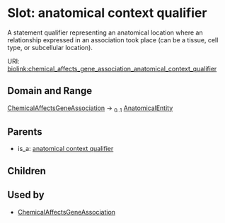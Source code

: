 
# Slot: anatomical context qualifier


A statement qualifier representing an anatomical location where an relationship expressed in an association took place (can be a tissue, cell type, or subcellular location).

URI: [biolink:chemical_affects_gene_association_anatomical_context_qualifier](https://w3id.org/biolink/vocab/chemical_affects_gene_association_anatomical_context_qualifier)


## Domain and Range

[ChemicalAffectsGeneAssociation](ChemicalAffectsGeneAssociation.md) &#8594;  <sub>0..1</sub> [AnatomicalEntity](AnatomicalEntity.md)

## Parents

 *  is_a: [anatomical context qualifier](anatomical_context_qualifier.md)

## Children


## Used by

 * [ChemicalAffectsGeneAssociation](ChemicalAffectsGeneAssociation.md)
